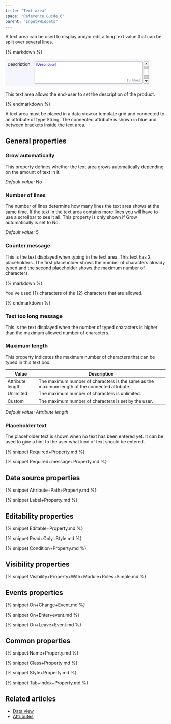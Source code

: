 ```yaml
---
title: "Text area"
space: "Reference Guide 6"
parent: "Input+Widgets"
---
```



A text area can be used to display and/or edit a long text value that can be split over several lines.

<div class="alert alert-info">{% markdown %}

![](attachments/16713877/16843992.png)

This text area allows the end-user to set the description of the product.

{% endmarkdown %}</div>

A text area must be placed in a data view or template grid and connected to an attribute of type String. The connected attribute is shown in blue and between brackets inside the text area.

## General properties

### Grow automatically

This property defines whether the text area grows automatically depending on the amount of text in it.

_Default value:_ No

### Number of lines

The number of lines determine how many lines the text area shows at the same time. If the text in the text area contains more lines you will have to use a scrollbar to see it all. This property is only shown if Grow automatically is set to No.

_Default value:_ 5

### Counter message

This is the text displayed when typing in the text area. This text has 2 placeholders. The first placeholder shows the number of characters already typed and the second placeholder shows the maximum number of characters.

<div class="alert alert-info">{% markdown %}

You've used {1} characters of the {2} characters that are allowed.

{% endmarkdown %}</div>

### Text too long message

This is the text displayed when the number of typed characters is higher than the maximum allowed number of characters.

### Maximum length

This property indicates the maximum number of characters that can be typed in this text box.

| Value | Description |
| --- | --- |
| Attribute length | The maximum number of characters is the same as the maximum length of the connected attribute. |
| Unlimited | The maximum number of characters is unlimited. |
| Custom | The maximum number of characters is set by the user. |

_Default value: Attribute length_

### Placeholder text

The placeholder text is shown when no text has been entered yet. It can be used to give a hint to the user what kind of text should be entered.

{% snippet Required+Property.md %}

{% snippet Required+message+Property.md %}

## Data source properties

{% snippet Attribute+Path+Property.md %}

{% snippet Label+Property.md %}

## Editability properties

{% snippet Editable+Property.md %}

{% snippet Read+Only+Style.md %}

{% snippet Condition+Property.md %}

## Visibility properties

{% snippet Visibility+Property+With+Module+Roles+Simple.md %}

## Events properties

{% snippet On+Change+Event.md %}

{% snippet On+Enter+event.md %}

{% snippet On+Leave+Event.md %}

## Common properties

{% snippet Name+Property.md %}

{% snippet Class+Property.md %}

{% snippet Style+Property.md %}

{% snippet Tab+index+Property.md %}

## Related articles

*   [Data view](Data+view)
*   [Attributes](Attributes)
